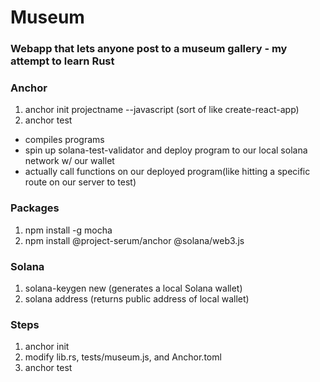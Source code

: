 # Museum
### Webapp that lets anyone post to a museum gallery - my attempt to learn Rust

### Anchor
1. anchor init projectname --javascript  (sort of like create-react-app)
2. anchor test   
- compiles programs
- spin up solana-test-validator and deploy program to our local solana network w/ our wallet
- actually call functions on our deployed program(like hitting a specific route on our server to test)


### Packages
1. npm install -g mocha
2. npm install @project-serum/anchor @solana/web3.js


### Solana
1. solana-keygen new   (generates a local Solana wallet)
2. solana address  (returns public address of local wallet)


### Steps 
1. anchor init
2. modify lib.rs, tests/museum.js, and Anchor.toml
3. anchor test